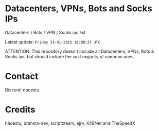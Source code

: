 # Datacenters, VPNs, Bots and Socks IPs
 
Datacenters / Bots / VPN / Socks ips list

Latest update: `Friday 31-01-2025 18:00:27 UTC` 

ATTENTION: This repository doesn't include all Datacenters, VPNs, Bots & Socks ips, 
but should include the vast majority of common ones.

# Contact
Discord: naoestu

# Credits
nãoéstu, brahma-dev, scriptzteam, ejrv, X4BNet and TheSpeedX
